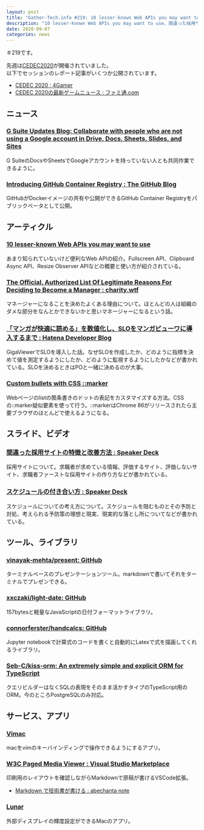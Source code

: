 ```yaml
---
layout: post
title: "Gather-Tech.info #219: 10 lesser-known Web APIs you may want to use、間違った採用サイトの特徴と改善方法 など"
description: "10 lesser-known Web APIs you may want to use、間違った採用サイトの特徴と改善方法 など"
date: 2020-09-07
categories: news
---
```


＃219です。

先週は[CEDEC2020](https://cedec.cesa.or.jp/2020/)が開催されていました。  
以下でセッションのレポート記事がいくつか公開されています。

- [CEDEC 2020 : 4Gamer](https://www.4gamer.net/words/013/W01351/)
- [CEDEC 2020の最新ゲームニュース : ファミ通.com](https://www.famitsu.com/search/?category=cedec&year=2020)

## ニュース

### [G Suite Updates Blog: Collaborate with people who are not using a Google account in Drive, Docs, Sheets, Slides, and Sites](https://gsuiteupdates.googleblog.com/2020/08/visitor-sharing-non-google-accounts-drive-docs-sheets-slides.html)

G SuiteのDocsやSheetsでGoogleアカウントを持っていない人とも共同作業できるように。

### [Introducing GitHub Container Registry : The GitHub Blog](https://github.blog/2020-09-01-introducing-github-container-registry/)

GitHubがDockerイメージの共有や公開ができるGitHub Container Registryをパブリックベータとして公開。

## アーティクル

### [10 lesser-known Web APIs you may want to use](https://blog.greenroots.info/10-lesser-known-web-apis-you-may-want-to-use-ckejv75cr012y70s158n85yhn)

あまり知られていないけど便利なWeb APIの紹介。Fullscreen API、Clipboard Async API、Resize Observer APIなどの概要と使い方が紹介されている。

### [The Official, Authorized List Of Legitimate Reasons For Deciding to Become a Manager : charity.wtf](https://charity.wtf/2020/09/01/the-official-authorized-list-of-legitimate-reasons-for-deciding-to-become-a-manager/)

マネージャーになることを決めたよくある理由について。ほとんどの人は組織のダメな部分をなんとかできないかと思いマネージャーになるという話。

### [「マンガが快適に読める」を数値化し、SLOをマンガビューワに導入するまで : Hatena Developer Blog](https://developer.hatenastaff.com/entry/2020/08/31/093000)

GigaViewerでSLOを導入した話。なぜSLOを作成したか、どのように指標を決めて値を測定するようにしたか、どのように監視するようにしたかなどが書かれている。SLOを決めるときはPOと一緒に決めるのが大事。

### [Custom bullets with CSS ::marker](https://web.dev/css-marker-pseudo-element/)

Webページのlistの箇条書きのドットの表記をカスタマイズする方法。CSSの::marker疑似要素を使って行う。::markerはChrome 86がリリースされたら主要ブラウザのほとんどで使えるようになる。

## スライド、ビデオ

### [間違った採用サイトの特徴と改善方法 : Speaker Deck](https://speakerdeck.com/sogitani1107/jian-wei-tutacai-yong-saitofalsete-zheng-togai-shan-fang-fa)

採用サイトについて。求職者が求めている情報、評価するサイト、評価しないサイト、求職者ファーストな採用サイトの作り方などが書かれている。

### [スケジュールの付き合い方 : Speaker Deck](https://speakerdeck.com/sogitani1107/sukeziyurufalsefu-kihe-ifang)

スケジュールについての考え方について。スケジュールを阻むものとその予防と対処、考えられる予防策の理想と現実、現実的な落とし所についてなどが書かれている。

## ツール、ライブラリ

### [vinayak-mehta/present: GitHub](https://github.com/vinayak-mehta/present)

ターミナルベースのプレゼンテーションツール。markdownで書いてそれをターミナルでプレゼンできる。

### [xxczaki/light-date: GitHub](https://github.com/xxczaki/light-date)

157bytesと軽量なJavaScriptの日付フォーマットライブラリ。

### [connorferster/handcalcs: GitHub](https://github.com/connorferster/handcalcs)

Jupyter notebookで計算式のコードを書くと自動的にLatexで式を描画してくれるライブラリ。

### [Seb-C/kiss-orm: An extremely simple and explicit ORM for TypeScript](https://github.com/Seb-C/kiss-orm)

クエリビルダーはなくSQLの表現をそのまま活かすタイプのTypeScript用のORM。今のところPostgreSQLのみ対応。

## サービス、アプリ

### [Vimac](https://vimacapp.com/)

macをvimのキーバインディングで操作できるようにするアプリ。

### [W3C Paged Media Viewer : Visual Studio Marketplace](https://marketplace.visualstudio.com/items?itemName=abechanta.vscode-ext-paged-media&ssr=false#overview)

印刷用のレイアウトを確認しながらMarkdownで原稿が書けるVSCode拡張。

- [Markdown で技術書が書ける : abechanta note](https://note.com/abechanta/n/na8d0a95c1631)

### [Lunar](https://lunar.fyi/)

外部ディスプレイの輝度設定ができるMacのアプリ。
